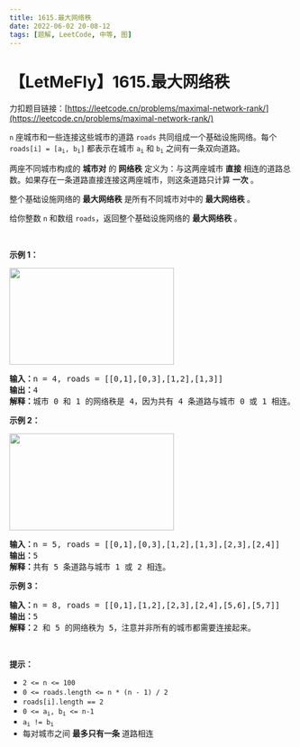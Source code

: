 ```yaml
---
title: 1615.最大网络秩
date: 2022-06-02 20-08-12
tags: [题解, LeetCode, 中等, 图]
---
```


# 【LetMeFly】1615.最大网络秩

力扣题目链接：[https://leetcode.cn/problems/maximal-network-rank/](https://leetcode.cn/problems/maximal-network-rank/)

<p><code>n</code> 座城市和一些连接这些城市的道路 <code>roads</code> 共同组成一个基础设施网络。每个 <code>roads[i] = [a<sub>i</sub>, b<sub>i</sub>]</code> 都表示在城市 <code>a<sub>i</sub></code> 和 <code>b<sub>i</sub></code> 之间有一条双向道路。</p>

<p>两座不同城市构成的 <strong>城市对</strong> 的 <strong>网络秩</strong> 定义为：与这两座城市 <strong>直接</strong> 相连的道路总数。如果存在一条道路直接连接这两座城市，则这条道路只计算 <strong>一次</strong> 。</p>

<p>整个基础设施网络的 <strong>最大网络秩</strong> 是所有不同城市对中的 <strong>最大网络秩</strong> 。</p>

<p>给你整数 <code>n</code> 和数组 <code>roads</code>，返回整个基础设施网络的 <strong>最大网络秩</strong> 。</p>

<p> </p>

<p><strong>示例 1：</strong></p>

<p><strong><img alt="" src="https://assets.leetcode-cn.com/aliyun-lc-upload/uploads/2020/10/11/ex1.png" style="width: 292px; height: 172px;" /></strong></p>

<pre>
<strong>输入：</strong>n = 4, roads = [[0,1],[0,3],[1,2],[1,3]]
<strong>输出：</strong>4
<strong>解释：</strong>城市 0 和 1 的网络秩是 4，因为共有 4 条道路与城市 0 或 1 相连。位于 0 和 1 之间的道路只计算一次。
</pre>

<p><strong>示例 2：</strong></p>

<p><strong><img alt="" src="https://assets.leetcode-cn.com/aliyun-lc-upload/uploads/2020/10/11/ex2.png" style="width: 292px; height: 172px;" /></strong></p>

<pre>
<strong>输入：</strong>n = 5, roads = [[0,1],[0,3],[1,2],[1,3],[2,3],[2,4]]
<strong>输出：</strong>5
<strong>解释：</strong>共有 5 条道路与城市 1 或 2 相连。
</pre>

<p><strong>示例 3：</strong></p>

<pre>
<strong>输入：</strong>n = 8, roads = [[0,1],[1,2],[2,3],[2,4],[5,6],[5,7]]
<strong>输出：</strong>5
<strong>解释：</strong>2 和 5 的网络秩为 5，注意并非所有的城市都需要连接起来。
</pre>

<p> </p>

<p><strong>提示：</strong></p>

<ul>
	<li><code>2 <= n <= 100</code></li>
	<li><code>0 <= roads.length <= n * (n - 1) / 2</code></li>
	<li><code>roads[i].length == 2</code></li>
	<li><code>0 <= a<sub>i</sub>, b<sub>i</sub> <= n-1</code></li>
	<li><code>a<sub>i</sub> != b<sub>i</sub></code></li>
	<li>每对城市之间 <strong>最多只有一条</strong> 道路相连</li>
</ul>


    